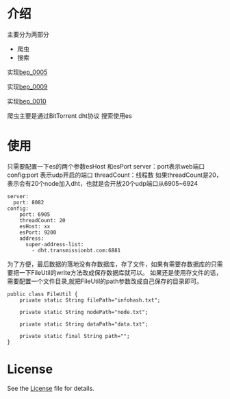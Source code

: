 # 介绍
主要分为两部分
- 爬虫
- 搜索

实现[bep_0005](http://www.bittorrent.org/beps/bep_0005.html)

实现[bep_0009](http://www.bittorrent.org/beps/bep_0009.html)

实现[bep_0010](http://www.bittorrent.org/beps/bep_0010.html)

爬虫主要是通过BitTorrent dht协议
搜索使用es
# 使用

只需要配置一下es的两个参数esHost 和esPort
server：port表示web端口
config:port 表示udp开启的端口
threadCount：线程数
如果threadCount是20，表示会有20个node加入dht，也就是会开放20个udp端口从6905~6924
```
server:
  port: 8082
config:
    port: 6905
    threadCount: 20
    esHost: xx
    esPort: 9200
    address:
      super-address-list:
        - dht.transmissionbt.com:6881
```

为了方便，最后数据的落地没有存数据库，存了文件，如果有需要存数据库的只需要把一下FileUtil的write方法改成保存数据库就可以。
如果还是使用存文件的话，需要配置一个文件目录,就把FileUtil的path参数改成自己保存的目录即可。
```
public class FileUtil {
    private static String filePath="infohash.txt";

    private static String nodePath="node.txt";

    private static String dataPath="data.txt";

    private static final String path="";
}
```
# License
See the [License](https://github.com/mistletoe9527/dht-spider/blob/master/LICENSE) file for details.
